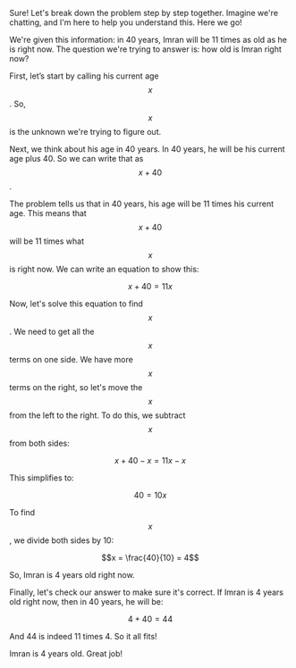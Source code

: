 Sure! Let's break down the problem step by step together. Imagine we're chatting, and I'm here to help you understand this. Here we go!

We're given this information: in 40 years, Imran will be 11 times as old as he is right now. The question we're trying to answer is: how old is Imran right now?

First, let’s start by calling his current age $$x$$. So, $$x$$ is the unknown we're trying to figure out.

Next, we think about his age in 40 years. In 40 years, he will be his current age plus 40. So we can write that as $$x + 40$$.

The problem tells us that in 40 years, his age will be 11 times his current age. This means that $$x + 40$$ will be 11 times what $$x$$ is right now. We can write an equation to show this:

$$x + 40 = 11x$$

Now, let's solve this equation to find $$x$$. We need to get all the $$x$$ terms on one side. We have more $$x$$ terms on the right, so let's move the $$x$$ from the left to the right. To do this, we subtract $$x$$ from both sides:

$$x + 40 - x = 11x - x$$

This simplifies to:

$$40 = 10x$$

To find $$x$$, we divide both sides by 10:

$$x = \frac{40}{10} = 4$$

So, Imran is 4 years old right now.

Finally, let's check our answer to make sure it's correct. If Imran is 4 years old right now, then in 40 years, he will be:

$$4 + 40 = 44$$

And 44 is indeed 11 times 4. So it all fits!

Imran is 4 years old. Great job!
